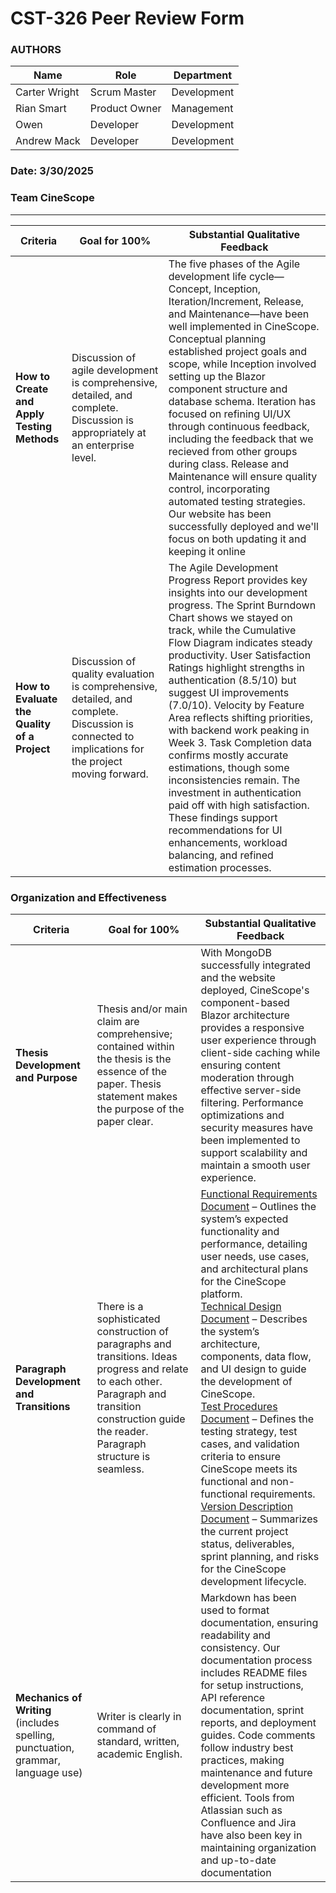 # CST-326 Peer Review Form

### AUTHORS

| Name | Role | Department |
|------|------|------------|
| Carter Wright | Scrum Master | Development |
| Rian Smart | Product Owner | Management |
| Owen | Developer | Development |
| Andrew Mack | Developer | Development |
### Date: 3/30/2025
### Team CineScope

---
| Criteria | Goal for 100% | Substantial Qualitative Feedback |
|----------|---------------|--------------------------------|
| **How to Create and Apply Testing Methods** | Discussion of agile development is comprehensive, detailed, and complete. Discussion is appropriately at an enterprise level. | The five phases of the Agile development life cycle—Concept, Inception, Iteration/Increment, Release, and Maintenance—have been well implemented in CineScope. Conceptual planning established project goals and scope, while Inception involved setting up the Blazor component structure and database schema. Iteration has focused on refining UI/UX through continuous feedback, including the feedback that we recieved from other groups during class. Release and Maintenance will ensure quality control, incorporating automated testing strategies. Our website has been successfully deployed and we'll focus on both updating it and keeping it online|
| **How to Evaluate the Quality of a Project** | Discussion of quality evaluation is comprehensive, detailed, and complete. Discussion is connected to implications for the project moving forward. | The Agile Development Progress Report provides key insights into our development progress. The Sprint Burndown Chart shows we stayed on track, while the Cumulative Flow Diagram indicates steady productivity. User Satisfaction Ratings highlight strengths in authentication (8.5/10) but suggest UI improvements (7.0/10). Velocity by Feature Area reflects shifting priorities, with backend work peaking in Week 3. Task Completion data confirms mostly accurate estimations, though some inconsistencies remain. The investment in authentication paid off with high satisfaction. These findings support recommendations for UI enhancements, workload balancing, and refined estimation processes.|

### Organization and Effectiveness

| Criteria | Goal for 100% | Substantial Qualitative Feedback |
|----------|---------------|--------------------------------|
| **Thesis Development and Purpose** | Thesis and/or main claim are comprehensive; contained within the thesis is the essence of the paper. Thesis statement makes the purpose of the paper clear. |With MongoDB successfully integrated and the website deployed, CineScope's component-based Blazor architecture provides a responsive user experience through client-side caching while ensuring content moderation through effective server-side filtering. Performance optimizations and security measures have been implemented to support scalability and maintain a smooth user experience.|
| **Paragraph Development and Transitions** | There is a sophisticated construction of paragraphs and transitions. Ideas progress and relate to each other. Paragraph and transition construction guide the reader. Paragraph structure is seamless. | [Functional Requirements Document](https://github.com/omniV1/CineScope/blob/main/Documents/milestone2-Functional-Requirements-document.md) – Outlines the system’s expected functionality and performance, detailing user needs, use cases, and architectural plans for the CineScope platform.<br>[Technical Design Document](https://github.com/omniV1/CineScope/blob/main/Documents/milestone3-Technical-Design.md) – Describes the system’s architecture, components, data flow, and UI design to guide the development of CineScope.<br>[Test Procedures Document](https://github.com/omniV1/CineScope/blob/main/Documents/milestone4-test-procedures-gcu.md) – Defines the testing strategy, test cases, and validation criteria to ensure CineScope meets its functional and non-functional requirements.<br>[Version Description Document](https://github.com/omniV1/CineScope/blob/main/Documents/milestone4-version-description.md) – Summarizes the current project status, deliverables, sprint planning, and risks for the CineScope development lifecycle. |
| **Mechanics of Writing** (includes spelling, punctuation, grammar, language use) | Writer is clearly in command of standard, written, academic English. | Markdown has been used to format documentation, ensuring readability and consistency. Our documentation process includes README files for setup instructions, API reference documentation, sprint reports, and deployment guides. Code comments follow industry best practices, making maintenance and future development more efficient. Tools from Atlassian such as Confluence and Jira have also been key in maintaining organization and up-to-date documentation |
